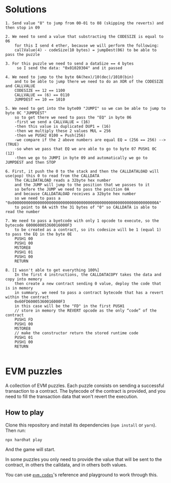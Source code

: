 # Solutions
````
1. Send value "8" to jump from 00-01 to 08 (skipping the reverts) and then stop in 09

2. We need to send a value that substracting the CODESIZE is equal to 06
    for this I send 4 ether, because we will perform the following:
    callValue(4) - codeSize(10 bytes) = jumpDest(06) to be able to pass the puzzle

3. For this puzzle we need to send a dataSize == 4 bytes
     so I send the data: "0x01020304" and it passed

4. We need to jump to the byte 0A(hex)/10(dec)/1010(bin)
    and to be able to jump there we need to do an XOR of the CODESIZE and CALLVALUE
    CODESIZE == 12 == 1100
    CALLVALUE == (6) == 0110
    JUMPDEST == 10 == 1010
    
5. We need to get into the byte09 "JUMPI" so we can be able to jump to byte 0C "JUMPDEST"
    so to get there we need to pass the "EQ" in byte 06
    -first we send a CALLVALUE = (16)
    -then this value is duplicated DUP1 = (16)
    -then we multiply these 2 values MUL = 256
    -then we PUSH2 0100 = Push(256)
    -we compare if the 2 above numbers are equal EQ = (256 == 256) --> (TRUE)
    -so when we pass that EQ we are able to go to byte 07 PUSH1 0C (12)
    -then we go to JUMPI in byte 09 and automatically we go to JUMPDEST and then STOP

6. First, it push the 0 to the stack and then the CALLDATALOAD will use(pop) this 0 to read from the CALLDATA 
    The CALLDATALOAD reads a 32byte hex number
    and the JUMP will jump to the position that we passes to it
    so before the JUMP we need to pass the position 0A  
    and because CALLDATALOAD receives a 32byte hex number
    so we need to pass a "0x000000000000000000000000000000000000000000000000000000000000000A"
    to point to 0A with the 31 bytes of "0" so CALLDATA is able to read the number

7. We need to pass a byetcode with only 1 opcode to execute, so the bytecode 600060005360016000F3
    to be created as a contract, so its codesize will be 1 (equal 1) to pass the EQ in the byte 0E
    PUSH1 00
    PUSH1 00
    MSTORE8
    PUSH1 01
    PUSH1 00
    RETURN

8. [I wasn't able to get everything 100%]
    In the first 4 instructions, the CALLDATACOPY takes the data and copy into memory
    then create a new contract sending 0 value, deploy the code that is in memory
    in summary, we need to pass a contract bytecode that has a revert within the contract
    0x60FD60005360016000F3
    in this case will be the "FD" in the first PUSH1
    // store in memory the REVERT opcode as the only “code” of the contract
    PUSH1 FD
    PUSH1 00
    MSTORE8
    // make the constructor return the stored runtime code
    PUSH1 01
    PUSH1 00
    RETURN
    

````

# EVM puzzles

A collection of EVM puzzles. Each puzzle consists on sending a successful transaction to a contract. The bytecode of the contract is provided, and you need to fill the transaction data that won't revert the execution.

## How to play

Clone this repository and install its dependencies (`npm install` or `yarn`). Then run:

```
npx hardhat play
```

And the game will start.

In some puzzles you only need to provide the value that will be sent to the contract, in others the calldata, and in others both values.

You can use [`evm.codes`](https://www.evm.codes/)'s reference and playground to work through this.
